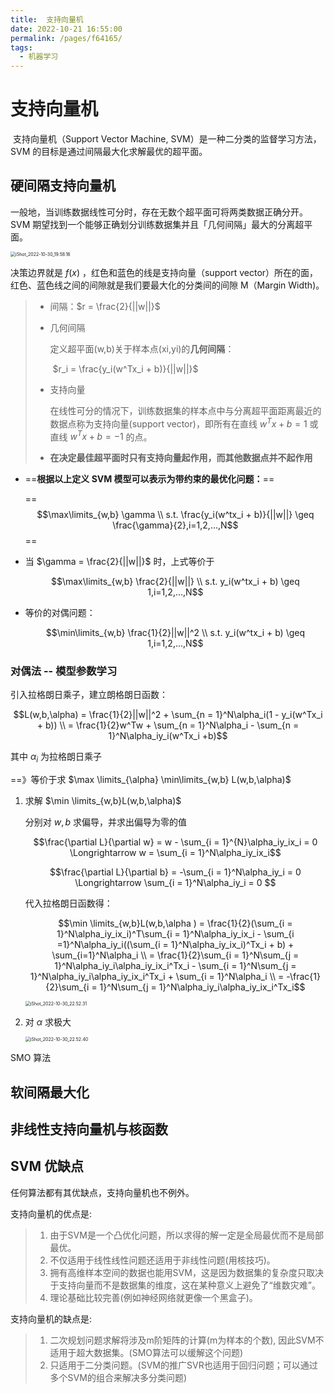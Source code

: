 ```yaml
---
title:  支持向量机
date: 2022-10-21 16:55:00
permalink: /pages/f64165/
tags:
  - 机器学习
---
```


# 支持向量机

​    支持向量机（Support Vector Machine, SVM）是一种二分类的监督学习方法，SVM 的目标是通过间隔最大化求解最优的超平面。

## 硬间隔支持向量机

​	一般地，当训练数据线性可分时，存在无数个超平面可将两类数据正确分开。SVM 期望找到一个能够正确划分训练数据集并且「几何间隔」最大的分离超平面。

<img src="https://cdn.jsdelivr.net/gh/crush598/image@main/AI202210302258318.png" alt="iShot_2022-10-30_19.58.16" style="zoom:50%;" />

决策边界就是 $f(x)$ ，红色和蓝色的线是支持向量（support vector）所在的面，红色、蓝色线之间的间隙就是我们要最大化的分类间的间隙 M（Margin Width)。

> - 间隔：$r = \frac{2}{||w||}$
>
> - 几何间隔
>
>     定义超平面(w,b)关于样本点(xi,yi)的**几何间隔**：
>
>     ​	$r_i = \frac{y_i(w^Tx_i + b)}{||w||}$
>
> - 支持向量
>
>     在线性可分的情况下，训练数据集的样本点中与分离超平面距离最近的数据点称为支持向量(support vector)，即所有在直线 $w^Tx +b = 1$ 或直线 $w^Tx + b = -1$ 的点。
>
> - **在决定最佳超平面时只有支持向量起作用，而其他数据点并不起作用**

- ==**根据以上定义 SVM 模型可以表示为带约束的最优化问题：**==

    ==$$\max\limits_{w,b} \gamma \\ s.t. \frac{y_i(w^tx_i + b)}{||w||} \geq \frac{\gamma}{2},i=1,2,...,N$$== 

- 当 $\gamma = \frac{2}{||w||}$ 时，上式等价于

    $$\max\limits_{w,b} \frac{2}{||w||} \\ s.t. y_i(w^tx_i + b) \geq 1,i=1,2,...,N$$

- 等价的对偶问题：

    $$\min\limits_{w,b} \frac{1}{2}||w||^2 \\ s.t. y_i(w^tx_i + b) \geq 1,i=1,2,...,N$$

### 对偶法 -- 模型参数学习

引入拉格朗日乘子，建立朗格朗日函数：

$$L(w,b,\alpha) = \frac{1}{2}||w||^2 + \sum_{n = 1}^N\alpha_i(1 - y_i(w^Tx_i + b)) \\ = \frac{1}{2}w^Tw + \sum_{n = 1}^N\alpha_i - \sum_{n = 1}^N\alpha_iy_i(w^Tx_i +b)$$ 

其中 $\alpha_i$ 为拉格朗日乘子

==》等价于求 $\max \limits_{\alpha} \min\limits_{w,b} L(w,b,\alpha)$

1. 求解 $\min \limits_{w,b}L(w,b,\alpha)$

    分别对 $w,b$ 求偏导，并求出偏导为零的值

    $$\frac{\partial L}{\partial w} = w - \sum_{i = 1}^{N}\alpha_iy_ix_i = 0 \Longrightarrow w = \sum_{i = 1}^N\alpha_iy_ix_i$$

    $$\frac{\partial L}{\partial b} = -\sum_{i = 1}^N\alpha_iy_i = 0 \Longrightarrow \sum_{i = 1}^N\alpha_iy_i = 0 $$

    代入拉格朗日函数得：

    $$\min \limits_{w,b}L(w,b,\alpha ) = \frac{1}{2}(\sum_{i = 1}^N\alpha_iy_ix_i)^T\sum_{i = 1}^N\alpha_iy_ix_i - \sum_{i =1}^N\alpha_iy_i((\sum_{i = 1}^N\alpha_iy_ix_i)^Tx_i + b) + \sum_{i=1}^N\alpha_i \\ = \frac{1}{2}\sum_{i = 1}^N\sum_{j = 1}^N\alpha_iy_i\alpha_iy_ix_i^Tx_i - \sum_{i = 1}^N\sum_{j = 1}^N\alpha_iy_i\alpha_iy_ix_i^Tx_i + \sum_{i = 1}^N\alpha_i \\ = -\frac{1}{2}\sum_{i = 1}^N\sum_{j = 1}^N\alpha_iy_i\alpha_iy_ix_i^Tx_i$$

    <img src="https://cdn.jsdelivr.net/gh/crush598/image@main/AI202210302259736.png" alt="iShot_2022-10-30_22.52.31" style="zoom:50%;">

2. 对 $\alpha$ 求极大 

    <img src="https://cdn.jsdelivr.net/gh/crush598/image@main/AI202210302259092.png" alt="iShot_2022-10-30_22.52.40" style="zoom:50%;" />

SMO 算法

## 软间隔最大化

## 非线性支持向量机与核函数

## SVM 优缺点

任何算法都有其优缺点，支持向量机也不例外。

支持向量机的优点是:

> 1. 由于SVM是一个凸优化问题，所以求得的解一定是全局最优而不是局部最优。
> 2. 不仅适用于线性线性问题还适用于非线性问题(用核技巧)。
> 3. 拥有高维样本空间的数据也能用SVM，这是因为数据集的复杂度只取决于支持向量而不是数据集的维度，这在某种意义上避免了“维数灾难”。
> 4. 理论基础比较完善(例如神经网络就更像一个黑盒子)。

支持向量机的缺点是:

> 1. 二次规划问题求解将涉及m阶矩阵的计算(m为样本的个数), 因此SVM不适用于超大数据集。(SMO算法可以缓解这个问题)
> 2. 只适用于二分类问题。(SVM的推广SVR也适用于回归问题；可以通过多个SVM的组合来解决多分类问题)

















